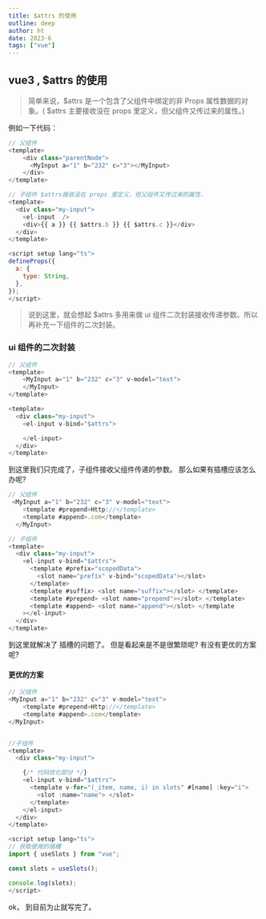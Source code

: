 ```yaml
---
title: $attrs 的使用
outline: deep
author: ht
date: 2023-6
tags: ["vue"]
---
```


## vue3 , $attrs 的使用

> 简单来说，$attrs 是一个包含了父组件中绑定的非 Props 属性数据的对象。( $attrs 主要接收没在 props 里定义，但父组件又传过来的属性。)

例如一下代码：

```js
// 父组件
<template>
    <div class="parentNode">
      <MyInput a="1" b="232" c="3"></MyInput>
    </div>
</template>

// 子组件 $attrs接收没在 props 里定义，但父组件又传过来的属性.
<template>
  <div class="my-input">
    <el-input  />
    <div>{{ a }} {{ $attrs.b }} {{ $attrs.c }}</div>
  </div>
</template>

<script setup lang="ts">
defineProps({
  a: {
    type: String,
  },
});
</script>
```

> 说到这里，就会想起 $attrs 多用来做 ui 组件二次封装接收传递参数。所以再补充一下组件的二次封装。

### ui 组件的二次封装

```js
// 父组件
<template>
    <MyInput a="1" b="232" c="3" v-model="text">
    </MyInput>
</template>

<template>
  <div class="my-input">
    <el-input v-bind="$attrs">

    </el-input>
  </div>
</template>
```

到这里我们只完成了，子组件接收父组件传递的参数。 那么如果有插槽应该怎么办呢?

```js
// 父组件
 <MyInput a="1" b="232" c="3" v-model="text">
    <template #prepend>Http://</template>
    <template #append>.com</template>
  </MyInput>

// 子组件
<template>
  <div class="my-input">
    <el-input v-bind="$attrs">
      <template #prefix="scopedData">
        <slot name="prefix" v-bind="scopedData"></slot>
      </template>
      <template #suffix> <slot name="suffix"></slot> </template>
      <template #prepend> <slot name="prepend"></slot> </template>
      <template #append> <slot name="append"></slot> </template
    ></el-input>
  </div>
</template>
```

到这里就解决了 插槽的问题了。 但是看起来是不是很繁琐呢? 有没有更优的方案呢?

#### 更优的方案

```js
// 父组件
<MyInput a="1" b="232" c="3" v-model="text">
    <template #prepend>Http://</template>
    <template #append>.com</template>
</MyInput>


//子组件
<template>
  <div class="my-input">

    {/* 代码优化部分 */}
    <el-input v-bind="$attrs">
      <template v-for="(_item, name, i) in slots" #[name] :key="i">
        <slot :name="name"> </slot>
      </template>
    </el-input>
  </div>
</template>

<script setup lang="ts">
// 获取使用的插槽
import { useSlots } from "vue";

const slots = useSlots();

console.log(slots);
</script>

```

ok， 到目前为止就写完了。
